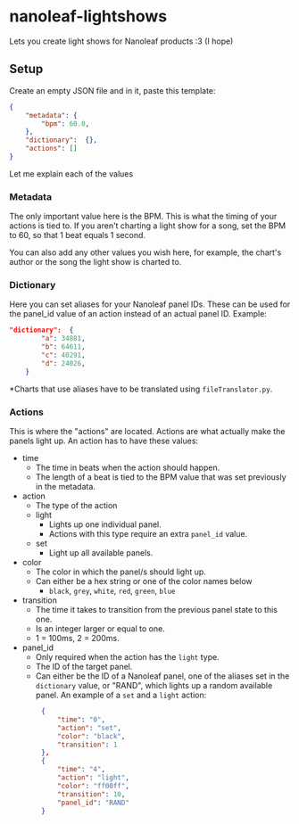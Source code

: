 # nanoleaf-lightshows
Lets you create light shows for Nanoleaf products :3 (I hope)

## Setup
Create an empty JSON file and in it, paste this template:
```json
{
    "metadata": {
        "bpm": 60.0,
    },
    "dictionary":  {},
    "actions": []
}
```
Let me explain each of the values
### Metadata
The only important value here is the BPM. This is what the timing of your actions is tied to. 
If you aren't charting a light show for a song, set the BPM to 60, so that 1 beat equals 1 second.

You can also add any other values you wish here, for example, the chart's author or the song the light show is charted to.
### Dictionary
Here you can set aliases for your Nanoleaf panel IDs. 
These can be used for the panel_id value of an action instead of an actual panel ID.
Example:
```json
"dictionary":  {
        "a": 34881,
        "b": 64611,
        "c": 40291,
        "d": 24026,
    }
```
*Charts that use aliases have to be translated using ``fileTranslator.py``.
### Actions
This is where the "actions" are located. Actions are what actually make the panels light up.
An action has to have these values:
- time
    - The time in beats when the action should happen.
    - The length of a beat is tied to the BPM value that was set previously in the metadata.
- action
    - The type of the action
    - light
        - Lights up one individual panel.
        - Actions with this type require an extra ``panel_id`` value.
    - set
        - Light up all available panels.
- color
    - The color in which the panel/s should light up.
    - Can either be a hex string or one of the color names below
        - ``black``, ``grey``, ``white``, ``red``, ``green``, ``blue``
- transition
    - The time it takes to transition from the previous panel state to this one.
    - Is an integer larger or equal to one.
    - 1 = 100ms, 2 = 200ms.
- panel_id
    - Only required when the action has the ``light`` type.
    - The ID of the target panel.
    - Can either be the ID of a Nanoleaf panel, one of the aliases set in the ``dictionary`` value, or "RAND", which lights up a random available panel.
An example of a ``set`` and a ``light`` action:
```json
        {
            "time": "0",
            "action": "set",
            "color": "black",
            "transition": 1
        },
        {
            "time": "4",
            "action": "light",
            "color": "ff00ff",
            "transition": 10,
            "panel_id": "RAND"
        }
```

